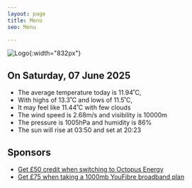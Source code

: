 ```yaml
---
layout: page
title: Menu
seo: Menu

---
```


![Logo](/images/logo.jpg){:width="832px"}

<!-- weather_marker starts -->
## On Saturday, 07 June 2025

- The average temperature today is 11.94˚C,
- With highs of 13.3˚C and lows of 11.5˚C,
- It may feel like 11.44˚C with few clouds
- The wind speed is 2.68m/s and visibility is 10000m
- The pressure is 1005hPa and humidity is 86%
- The sun will rise at 03:50 and set at 20:23

<!-- weather_marker ends -->

## Sponsors

- [Get £50 credit when switching to Octopus Energy](https://bit.ly/3oD1nnS)
- [Get £75 when taking a 1000mb YouFibre broadband plan](https://aklam.io/91zWhU?)

